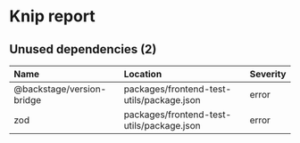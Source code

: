 # Knip report

## Unused dependencies (2)

| Name                      | Location     | Severity |
| :------------------------ | :----------- | :------- |
| @backstage/version-bridge | packages/frontend-test-utils/package.json | error    |
| zod                       | packages/frontend-test-utils/package.json | error    |

